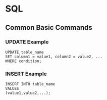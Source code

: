 # SQL

## Common Basic Commands

### UPDATE Example

```
UPDATE table_name
SET column1 = value1, column2 = value2, ...
WHERE condition;
```

### INSERT Example

```
INSERT INTO table_name
VALUES
(value1,value2,...);
```
